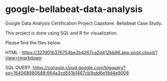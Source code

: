 # google-bellabeat-data-analysis
Google Data Analysis Certification Project Capstone. Bellabeat Case Study.

This project is done using SQL and R for visualization.

Please find the files below.

HTML : https://327d01b376754be2b4267ca2d412bb96.app.posit.cloud/?view=rmarkdown

SQL QUERY: https://console.cloud.google.com/bigquery?sq=164068980688:664a3cd551b1467cb1bdd6e18d4e9008
